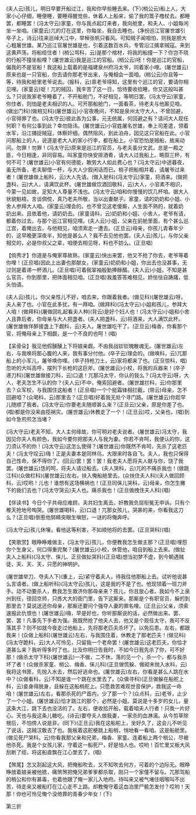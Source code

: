 <!-- { "loadSidebar": true } -->
(夫人云)孩儿，明日早要开船过江，我和你早些睡去来。(下)(梢公云)船上人，大家小心仔细，睡便睡，要睡得醒觉些，休着人上船来，偷了我的篙子橹杖去。都睡罢，都睡罢！(冯太守云)家童，你与我点起灯来者，我向舱里，和夫人、小姐每闲坐一坐咱。(家童云)兀的灯在这里，你每坐，我自去睡也。(净扮巡江官屠世雄引卒子上，诗云)往来巡绰大江中，举棹张帆只看风。可知贼子闻咱怕，则我是胆大心粗屠世雄。某乃巡江官屠世雄是也，引着这数百水兵，专管沿江擒拿贼寇。来到这黄芦荡，将船缆住者！(梢公骂科，云)是那个棺材，将我的船撞一下？你岂不晓的行船不撞坐船哩？(屠世雄云)我是巡江的官船。(梢公云)呸！你是巡江的官船，偏我的不是官船！我这船上载着的是福建泉州府冯太爷，同着家小哩。(屠世雄云)原来也是一只官船，你去请你那老爷出来，与俺相会一面咱。(梢公云)你且等一等，待我和舱里老爷说去。(报科，云)禀老爷得知，这里有个巡江的官，要请你相见哩。(家童云)哫！兀的贼囚，我辛苦了这一日，恰待要收拾睡，你又这般叫甚么？只说我家老爷睡着了，不开船舱门，不好相见，等明日罢。(冯太守云)家童，你住者，则怕是老夫相识的人。可开那船舱门，一面看茶，待老夫与他厮见咱。(做出门科)(做相见科)(屠世雄云)小官夜晚间，不知是泉州太守大人，不曾回避，小官得罪了也。(冯太守云)彼此各为公事，元无统属，何回避之有？请问大人现任何职？有何公事到此？幸勿隐讳。(屠世雄云)小官姓屠名世雄，奉上司差遣，领着水军，沿江捕捉贼寇，体察奸细。偶然阻风，到此泊舟，因见这只官船在此。小官问那船上的人，说道是老大人的家小行李，都在船上。小官恐怕是贼船，故来动问。勿罪！勿罪！(冯太守云)原来是巡江的官员，与老夫虽分文武，总是一殿之臣，今日相逢，非同容易。叫家童你快安排酒肴，请大人过我船上。略叙三杯，有何不可？(屠世雄云)小官有何德能，敢劳大人如此费心也？(冯太守云)中途暮夜，虽无所备，老夫聊借一杯，与大人少叙闲话而已。梢子把船相并着，请屠爷过来者！(屠世雄做上船科，云)大人先请。(做入舱科)(冯太守云)家童，将酒来。(做把盏科，云)大人，请满饮此杯。(屠世雄做饮酒回敬科，云)大人，小官素不相识，今蒙一见如故，足知大人尊量不浅也。(冯太守云)咱和你慢慢的饮几杯咱。据大人状貌魁梧，言谈倜傥，真乃老夫所敬，当以出妻献子。家童，请的奶奶和小姐、小舍人参拜大人咱。(家童云)理会的。也不曾见这老傻厮，人生面不熟的，就着奶
奶出来。且依着他，请奶奶去。(家童请科，云)奶奶和小姐、小舍人，老爷有请，都着你过去，与那个巡江官相见哩。(夫人云)小姐，父亲在前舱里面，有个甚么巡江宫，着俺出去，与他相见，咱须索走一遭去。(正旦云)母亲，你孩儿青春年少的，这早晚更深夜半，知他是甚么人？我不去见他也罢。(夫人云)孩儿，与你父亲相交的，必是你叔父之辈，咱便去相见呀，料也不妨么。(正旦唱)

【倘秀才】你道是与俺家尊故熟，(家童云)快出来罢，他又不抢了你去，老爷等着你哩！(正旦唱)因此上出妻也那献女，(家童云)奶奶和小姐，你出去也没甚事，无过则是着递一杯酒儿。(正旦唱)可着我翠袖殷勤捧醁醑。(夫人云)小姐，不知是甚么官员，你到那里，把体面相见咱。(正旦唱)我羞答答难相见，娇怯怯自踌躇，低头怕语。

(夫人云)孩儿，你父亲性儿不好，咱去来，你跟着我者。(做见科)(屠世雄云)呀，夫人来了也。小官在此多扰，有一拜咱。(做拜科)(冯太守云)小姐和孩儿，参拜大人咱！(做拜科)(屠做回礼起看夫人种)(背云)是好个妇人也！(冯太守云)小姐和小舍人且靠后者，你母亲与大人把盏者。(夫人把盏科，云)将酒来，大人满饮此杯。(屠世雄做佯醉接盏上下觑科，云)夫人，屠世雄吃干了。(正旦云)梅香，你看那个官，将俺母亲上下相觑，是一个不良的也呵！(唱)

【呆骨朵】我见他假醺醺上下将娘亲觑。不由我战钦钦魄散魂无。(屠世雄云)左右，与我唤将那心腹的人来，我有事分付他。(卒子云)理会的。(做唤科，云)兀那船上的小军儿，屠爷唤你哩。(卒子持枪刀土，云)家将都来了也。(正旦惊科，唱)忽听的大叫高呼，摆列下长枪的这巨斧。(屠世雄云)小校，将我的兵器来！(卒子递刀科)(屠世雄做接刀科，云)口退！兀那冯太守，你认的我么？(冯太守云)呀，大人，老夫怎生不认的你？(夫人云)不中，俺索回避者。(屠世雄拦科，云)你那里去？众军校，与我围住这船者！(正旦唱)一个个挺霜锋相拦截，(带云)母亲，怎不回避咱？(众喝科，云)那里去？(正旦唱)好着我无处个寻门路。(屠世雄云)你趁早儿随顺了我者。(冯太守云)你要老夫随顺甚么来？(正旦云)父亲，原是你差了也。(唱)都是你没来由揽祸灾。(屠世雄云)休教走了一个！(正旦云)哎，父亲也，(唱)到如今急煎煎怎当堵？

(冯大守云)老夫不知，大人主何缘故，你可明对老夫说者。(屠世雄云)冯太守，我因见你夫人有颜色，我如今要你把那夫人与我为妻。你若不肯呵，我便认的你，这刀须认不的你！(冯太守云)这怎么使得？(屠世雄云)你既然不肯呵，先杀了这老匹夫！(冯太守叹云)嗨！正是夫妻本是同林乌，大限来时各自飞。夫人，我也只保得自己性命，保不得你了。(回云)罢！罢！罢！我老夫人愿将夫人献与你，饶了我罢。(屠世雄云)恁的呵，将夫人请过船去。(夫人哭科，云)兀的不痛杀我也！(做跳江科)(众做栏科)(屠世雄云)左右。扶入俺船舱里去。(众扶住夫人科)(夫人做回顾科，云)哎哟！儿也！谁想有这场横祸也！(正旦同俫儿哭科，云)母亲，你怎生撇下的我们去也？(冯太守哭云)夫人也。痛杀我也！(正旦做拽住夫人科)(唱)

【伴读书】今日个子共母应难顾，夫共妇生离去。奸教我负屈衔冤无申诉。只有个椎天抢地号啕哭。(屠世雄喝科，云)口退！兀那女孩儿，哭甚的来，你看我这刀么？(正旦唱)倒惹他努睛突眼生嗔怒，一谜的将俺奔呼。

(冯太守云)孩儿休嚷，看他这等利害，不如顺他将的去罢。(正旦哭科)(唱)

【笑歌赏】眼睁睁难做主，(冯太守云)孩儿，你便教我怎生做主那？(正旦唱)埋怨你个生身父，何口得重完聚？(屠世雄云)小校，休管他，咱自到船上去来。(做扯夫人上船科)(冯太守、俫儿、正旦做扯哭科)(正旦唱)想当初梦不虚，到今朝遇贼徒，天、天、天，只愿的神明护。

(屠世雄举刀、夺夫人下)(重上，云)紧守着夫人，待我往他那船上去。试听他说甚么言语者。(做上船听科)(冯太守云)孩儿，这是我的不是了也。他现领着一班刀斧手。动不动要杀人，教我怎生救济你那母亲来？孩儿，你且放心者。我如今不上泉州到任，径回京师，只拣大大的衙门里，告下这厮来。那厮是个有职官员，躲的到那里去？莫说送还你母亲，那厮还要问个强夺人妻的罪名哩。(正旦云)父亲，须索速报此仇恨也！(屠世雄云)嗨，早是好也，你听那厮说的话，必然做出来。罢、罢、罢！凡事先下手者为强。我既然抢了他夫人去，他又是个观任太守，我可不反落其手？则不如就今夜走过他船上，先将那老匹夫杀坏了。以免后患。左右，都跟我来！(众做上船科)(屠世雄云)左右，与我围住着，休教走了那老匹夫！(做见科)(冯太守跪科，云)大人可怜见，只留我一个老命罢！(屠世雄云)这老匹夫，你恰才道甚么来？我听得多时了也。比及你明日告我时，不如今日我先杀了你，可不好那！(做杀太守下科)(屠世雄云)一不做，二不休，落的见一个，杀一个，都与我杀坏了者！(众做杀家童、梢公、梅香、俫儿科)(正旦做慌躲、做砌末抛入水科，云)我将这书匣，先抛入水去，然后好逃命也。(屠世雄云)左右，你看是甚么人跳在水中？(众做看科，云)不知是谁一个跳在水里去了。(众做寻科)(正旦做躲在船舵上科，云)妾身得脱身，且躲在这船梢舵上。只愿救苦难观世音保护，救我这一命咱！(屠世雄云)左右，看那杀死的尸首内，少了那一个？(众点科，云)老爷，止少了一个小姐。(屠世雄云)恰才跳江的那个，必然是小姐。莫说是十多岁的女儿，量这条大江，跳下去也没活的了。左右，便收拾开船，载着咱夫人行者！只我一片好心。天也与我这条儿糖吃。(诗云)要夺夫人做我妻，一家杀的血淋漓。从今剪草除根后，不怕傍人说是非。(同下)(正旦云)我在这船舵上，坐好久了，这会儿不听见了说话，这贼汉敢去了也。我板着这舵梗跳上船梢，悄地看一看咱。这是船舱里。(做见死尸哭科。云)你看我那父亲和兄弟，梅香、家童。连着船上两个梢公，尽被他杀死。我是个女孩儿家，守着这一船死尸，好是怕人也。哎哟！百忙里又板大风刮断了缆，将这船直飘在江心里去了。(唱)

【煞尾】怎又刮起这大风，把俺船吹去，又不知吹去何方，可着的个边际无。眼睁睁放着娘亲被他掳，痛煞煞把俺兄弟爹爹都杀取，刚只一个家僮不留与。兀那驾船的梢公和你有甚毒，也着他跟了俺一家儿入地府。待叫来又被气堵住咽喉叫不出苦，待走来又被船打在江心走不上路。却教俺守着这血泊里尸骸怎发付？哎哟！天那！你也可怜见俺个没倚靠的青春少年女！(下)

第三折

